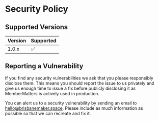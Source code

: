 # Security Policy

## Supported Versions

| Version | Supported          |
| ------- | ------------------ |
| 1.0.x   | :white_check_mark: |

## Reporting a Vulnerability

If you find any security vulnerabilities we ask that you please responsibly disclose them. This means you should report the issue to us privately and give us enough time to issue a fix before publicly disclosing it as MemberMatters is actively used in production.

You can alert us to a security vulnerability by sending an email to hello@brisbanemaker.space. Please include as much information as possible so that we can recreate and fix it.
